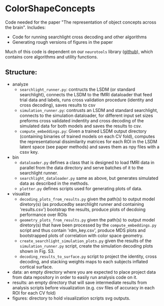 # ColorShapeConcepts

Code needed for the paper "The representation of object concepts across the brain". Includes:
- Code for running searchlight cross decoding and other algorithms
- Generating rough versions of figures in the paper

Much of this code is dependent on our `neurotools` library ([github](https://github.com/spencer-loggia/neurotools)), which contains core algorithms and utility functions. 

## Structure:
- analyze
  - `searchlight_runner.py`: contructs the LSDM (or standard searchlight), connects the LSDM to the fMRI dataloader that feed trial data and labels, runs cross validation procedure (identity and cross decoding), saves results to csv
  - `simulation_runner.py`: contrusts an LSDM and standard searchlight, connects to the simulation dataloader, for different input set sizes preforms cross validated indentity and cross decoding of the simulated data for both models and saves the results to csv.
  - `compute_embeddings.py`: Given a trained LSDM output directory (containing binaries of trained models on each CV fold), computes the representational dissimilarity matrices for each ROI in the LSDM latent space (see paper methods) and saves them as npy files with a cssv key.
- bin
  - `dataloader.py` defines a class that is designed to load fMRI data in parallel from the data directory and serve batches of it to the searchlight runner.
  - `searchlight_dataloader.py` same as above, but generates simulated data as described in the methods.
  - `plotter.py` defines scripts used for generating plots of data.
- visualize
  - `decoding_plots_from_results.py` given the path(s) to output model diretory(s) (as producedby searchlight runner and containing 'results.csv') bootstrap the results, produce plots of decdoing performance over ROIs
  - `geometry_plots_from_results.py` given the path(s) to output model diretory(s) that have been processed by the `compute_embeddings.py` script and thus contain 'rdm_key.csv', produce MDS plots and bootstrapped plots of correlation with color space geometry.
  - `create_searchlight_simulation_plots.py` given the results of the `simulation_runner.py` script, create the simulation decoding plots shown in Fig. S3.
  - `decoding_results_to_surface.py` script to project the identity, cross decoding, and stacking weights maps to each subjects inflated cortical surface. 
- data: an empty directory where you are expected to place project data from data repository in order to easily run analysis code on it.
- results: an empty directory that will save intermediate results from analysis scripts before visualization (e.g. csv files of accuracy in each ROI for each CV fold)
- figures: directory to hold visualization scripts svg outputs. 

  
